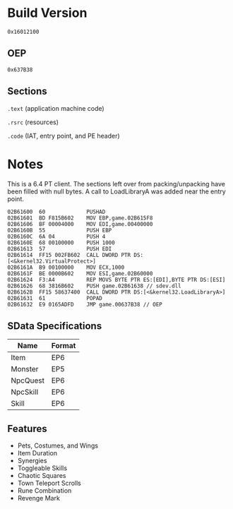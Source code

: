# Build Version

`0x16012100`

## OEP

`0x637B38`

## Sections

`.text` (application machine code)

`.rsrc` (resources)

`.code` (IAT, entry point, and PE header)

# Notes

This is a 6.4 PT client. The sections left over from packing/unpacking have been filled with null bytes. A call to LoadLibraryA was added near the entry point.

```
02B61600  60             PUSHAD
02B61601  BD F815B602    MOV EBP,game.02B615F8
02B61606  BF 00004000    MOV EDI,game.00400000
02B6160B  55             PUSH EBP
02B6160C  6A 04          PUSH 4
02B6160E  68 00100000    PUSH 1000
02B61613  57             PUSH EDI
02B61614  FF15 002FB602  CALL DWORD PTR DS:[<&kernel32.VirtualProtect>]
02B6161A  B9 00100000    MOV ECX,1000
02B6161F  BE 0000B602    MOV ESI,game.02B60000
02B61624  F3:A4          REP MOVS BYTE PTR ES:[EDI],BYTE PTR DS:[ESI]
02B61626  68 3816B602    PUSH game.02B61638 // sdev.dll
02B6162B  FF15 58637400  CALL DWORD PTR DS:[<&kernel32.LoadLibraryA>]
02B61631  61             POPAD
02B61632  E9 0165ADFD    JMP game.00637B38 // OEP
```

## SData Specifications

| Name          | Format   |
|---------------|----------|
| Item          | EP6      |
| Monster       | EP5      |
| NpcQuest      | EP6      |
| NpcSkill      | EP6      |
| Skill         | EP6      |

## Features

* Pets, Costumes, and Wings
* Item Duration
* Synergies
* Toggleable Skills
* Chaotic Squares
* Town Teleport Scrolls
* Rune Combination
* Revenge Mark
